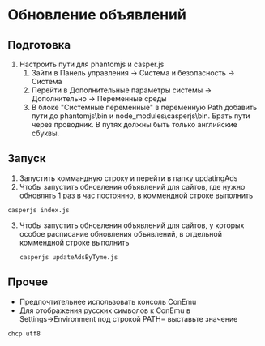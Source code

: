 # Обновление объявлений

## Подготовка

1. Настроить пути для phantomjs и casper.js
    1. Зайти в Панель управления → Система и безопасность → Система
    2. Перейти в Дополнительные параметры системы → Дополнительно → Переменные среды
    3. В блоке "Системные переменные" в переменную Path добавить пути до
        phantomjs\bin и node_modules\casperjs\bin.
        Брать пути через проводник. В путях должны быть только английские сбуквы.

## Запуск
1. Запустить коммандную строку и перейти в папку updatingAds
2. Чтобы запустить обновления объявлений для сайтов, где нужно обновлять
 1 раз в час постоянно, в коммендной строке выполнить
```
casperjs index.js
```
3. Чтобы запустить обновления объявлений для сайтов,
    у которых особое расписание обновления объявлений,
    в отдельной коммендной строке выполнить
   ```
   casperjs updateAdsByTyme.js
   ```
## Прочее
- Предпочтительнее использовать консоль ConEmu
- Для отображения русских символов к ConEmu в Settings→Environment под строкой PATH=
выставьте значение
```
chcp utf8
```